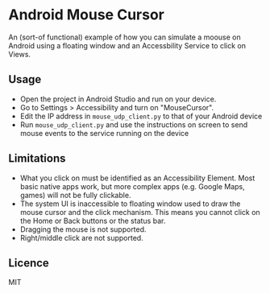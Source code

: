 # Android Mouse Cursor

An (sort-of functional) example of how you can simulate a moouse on Android using a floating window and an Accessbility Service to click on Views.

## Usage

- Open the project in Android Studio and run on your device.
- Go to Settings > Accessibility and turn on "MouseCursor".
- Edit the IP address in `mouse_udp_client.py` to that of your Android device
- Run `mouse_udp_client.py` and use the instructions on screen to send mouse events to the service running on the device

## Limitations

- What you click on must be identified as an Accessibility Element. Most basic native apps work, but more complex apps (e.g. Google Maps, games) will not be fully clickable.
- The system UI is inaccessible to floating window used to draw the mouse cursor and the click mechanism. This means you cannot click on the Home or Back buttons or the status bar.
- Dragging the mouse is not supported.
- Right/middle click are not supported.

## Licence

MIT

